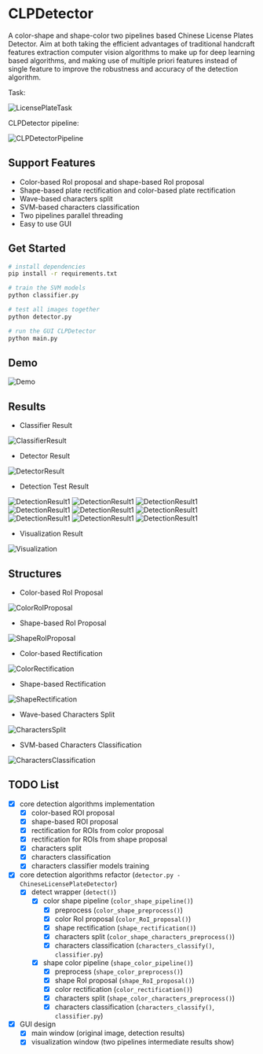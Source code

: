 # CLPDetector
A color-shape and shape-color two pipelines based Chinese License Plates Detector.
Aim at both taking the efficient advantages of traditional handcraft features extraction computer vision algorithms to make up for deep learning based algorithms, and making use of multiple priori features instead of single feature to improve the robustness and accuracy of the detection algorithm.

Task:

![LicensePlateTask](assets/LicensePlateDetection.png)

CLPDetector pipeline:

![CLPDetectorPipeline](assets/CLPDetectorPipeline.png)

## Support Features
* Color-based RoI proposal and shape-based RoI proposal
* Shape-based plate rectification and color-based plate rectification
* Wave-based characters split
* SVM-based characters classification
* Two pipelines parallel threading
* Easy to use GUI

## Get Started
```bash
# install dependencies
pip install -r requirements.txt

# train the SVM models
python classifier.py

# test all images together
python detector.py

# run the GUI CLPDetector
python main.py
```

## Demo
![Demo](assets/demo.gif)

## Results
* Classifier Result

![ClassifierResult](assets/ClassifierResult.png)

* Detector Result

![DetectorResult](assets/DetectorResult.png)

* Detection Test Result

![DetectionResult1](assets/Result1.png)
![DetectionResult1](assets/Result2.png)
![DetectionResult1](assets/Result3.png)
![DetectionResult1](assets/Result4.png)
![DetectionResult1](assets/Result5.png)
![DetectionResult1](assets/Result6.png)
![DetectionResult1](assets/Result7.png)
![DetectionResult1](assets/Result8.png)
![DetectionResult1](assets/Result9.png)

* Visualization Result

![Visualization](assets/Visualization.png)

## Structures
* Color-based RoI Proposal

![ColorRoIProposal](assets/ColorRoIProposal.png)

* Shape-based RoI Proposal

![ShapeRoIProposal](assets/ShapeRoIProposal.png)

* Color-based Rectification

![ColorRectification](assets/ColorRectification.png)

* Shape-based Rectification

![ShapeRectification](assets/ShapeRectification.png)

* Wave-based Characters Split

![CharactersSplit](assets/CharactersSplit.png)

* SVM-based Characters Classification

![CharactersClassification](assets/CharactersClassification.png)

## TODO List
- [x] core detection algorithms implementation
  - [x] color-based ROI proposal
  - [x] shape-based ROI proposal
  - [x] rectification for ROIs from color proposal
  - [x] rectification for ROIs from shape proposal
  - [x] characters split
  - [x] characters classification
  - [x] characters classifier models training
- [x] core detection algorithms refactor (`detector.py - ChineseLicensePlateDetector`)
  - [x] detect wrapper (`detect()`)
    - [x] color shape pipeline (`color_shape_pipeline()`)
      - [x] preprocess (`color_shape_preprocess()`)
      - [x] color RoI proposal (`color_RoI_proposal()`)
      - [x] shape rectification (`shape_rectification()`)
      - [x] characters split (`color_shape_characters_preprocess()`)
      - [x] characters classification (`characters_classify()`, `classifier.py`)
    - [x] shape color pipeline (`shape_color_pipeline()`)
      - [x] preprocess (`shape_color_preprocess()`)
      - [x] shape RoI proposal (`shape_RoI_proposal()`)
      - [x] color rectification (`color_rectification()`)
      - [x] characters split (`shape_color_characters_preprocess()`)
      - [x] characters classification (`characters_classify()`, `classifier.py`)
- [x] GUI design
  - [x] main window (original image, detection results)
  - [x] visualization window (two pipelines intermediate results show)
